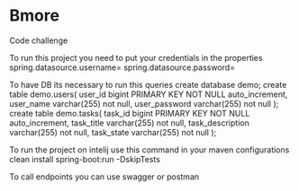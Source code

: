 # Bmore
Code challenge

To run this project you need to put your credentials in the properties
spring.datasource.username=
spring.datasource.password=

To have DB its necessary to run this queries
create database demo;
create table demo.users(
	user_id bigint PRIMARY KEY NOT NULL auto_increment,
    user_name varchar(255) not null,
    user_password varchar(255) not null
);
create table demo.tasks(
	task_id bigint PRIMARY KEY NOT NULL auto_increment,
    task_title varchar(255) not null,
    task_description varchar(255) not null,
    task_state varchar(255) not null
);

To run the project on intelij use this command in your maven configurations
clean install spring-boot:run -DskipTests

To call endpoints you can use swagger or postman
